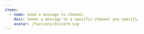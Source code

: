 ```yaml
---
items:
  - name: Send a message to channel
    desc: Sends a message to a specific channel you specify.
    avatar: /favicons/discord.svg
---
```


<script setup>
  import CustomListing from '../../components/CustomListing.vue'
</script>

<CustomListing />
